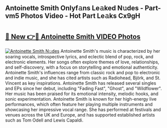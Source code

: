 ## Antoinette Smith Onlyf𝚊ns Le𝚊ked N𝚞des - Part-vm5 Photos Video - Hot Part Le𝚊ks Cx9gH

# <h2><a href="http://ab92009.deff.icu/?id=Antoinette+Smith">🔗 New 👉🔴 Antoinette Smith VIDEO Photos</a></h2>

[![Antoinette Smith N𝚞des](https://i.imgur.com/rIISA9y.gif)](http://ab92009.deff.icu/?id=Antoinette+Smith)
Antoinette Smith's music is characterized by her soaring vocals, introspective lyrics, and eclectic blend of pop, rock, and electronic elements. Her songs often explore themes of love, relationships, and self-discovery, with a focus on storytelling and emotional authenticity. Antoinette Smith's influences range from classic rock and pop to electronic and indie music, and she has cited artists such as Radiohead, Björk, and St. Vincent as key inspirations. Antoinette Smith has released several singles and EPs since her debut, including "Fading Fast", "Ghost", and "Wildflower". Her music has been praised for its emotional intensity, melodic hooks, and sonic experimentation. Antoinette Smith is known for her high-energy live performances, which often feature her playing multiple instruments and showcasing her impressive vocal range. She has performed at festivals and venues across the UK and Europe, and has supported established artists such as Tom Odell and Lewis Capaldi.
